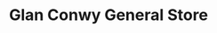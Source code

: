 ---
title: "Glan Conwy General Store"
url: /colwyn-bay/glan-conwy-general-store/
shop: convenience
---
